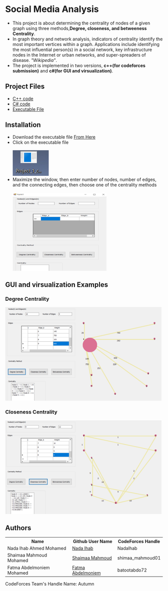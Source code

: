 <h1>Social Media Analysis</h1>



<ul>
  <li>
    This project is about determining the centrality of nodes of a given graph using three methods,<b>Degree, closeness, and betweeness Centrality</b>.
  </li>
  <li>
    In graph theory and network analysis, indicators of centrality identify the most important vertices within a graph. Applications include identifying the most influential person(s) in a social network, key infrastructure nodes in the Internet or urban networks, and super-spreaders of disease. <i>"Wikipedia"</i>.
  </li>
  <li>
    The project is implemented in two versions, <b>c++(for codeforces submission)</b> and <b>c#(for GUI and virsualization)</b>.
  </li>
</ul>

<h2>Project Files</h2>
<ul>
  <li>
    <a href="https://github.com/NadaIhabAhmed/Social-Media-Analysis/tree/master/C%2B%2B%20Codes">C++ code</a>
  </li>
  <li>
    <a href="https://github.com/NadaIhabAhmed/Social-Media-Analysis/tree/Visualization/C%23%20Codes/Project_1_c_sharp">C# code</a>
  </li>
  <li>
    <a href="https://github.com/NadaIhabAhmed/Social-Media-Analysis/tree/Visualization/Exe%20File">Executable File</a>
  </li>
</ul>

<h2>Installation</h2>
<ul>
  <li>
    Download the executable file <a href="https://github.com/NadaIhabAhmed/Social-Media-Analysis/tree/Visualization/Exe%20File">From Here</a>
  </li>
  <li>
    Click on the executable file<br><br>
	<img src="https://github.com/NadaIhabAhmed/Social-Media-Analysis/blob/Visualization/Project's%20Images/exe.PNG" height="" width="">
  </li>
  <li>
	Maximize the window, then enter number of nodes, number of edges, and the connecting edges, then choose one of the centrality methods<br><br>
	<img src="https://github.com/NadaIhabAhmed/Social-Media-Analysis/blob/Visualization/Project's%20Images/exe2.PNG" height="250" width="300">
  </li>
</ul>

<h2>GUI and virsualization Examples</h2>
<h3>Degree Centrality</h3>
<img src="https://github.com/NadaIhabAhmed/Social-Media-Analysis/blob/Visualization/Project's%20Images/d3.PNG" height="300" width="500">
<h3>Closeness Centrality</h3>
<img src="https://github.com/NadaIhabAhmed/Social-Media-Analysis/blob/Visualization/Project's%20Images/c2.PNG" height="300" width="500">

<h2>Authors</h2>
<table style="width:100%">
  <tr>
    <th>Name</th>
    <th>Github User Name</th> 
    <th>CodeForces Handle</th>
  </tr>
  <tr>
    <td>Nada Ihab Ahmed Mohamed</td>
    <td><a href="https://github.com/NadaIhabAhmed">Nada Ihab</a></td>
    <td>NadaIhab</td>
  </tr>
  <tr>
    <td>Shaimaa Mahmoud Mohamed</td>
    <td><a href="https://github.com/shimaa-mahmoud">Shaimaa Mahmoud</a></td>
    <td>shimaa_mahmoud01</td>
  </tr>
  <tr>
    <td>Fatma Abdelmoniem Mohamed</td>
    <td><a href="https://github.com/fatmaabdelmoniem">Fatma Abdelmoniem</a></td>
    <td>batootabdo72</td>
  </tr>
</table>

CodeForces Team's Handle Name: Autumn
